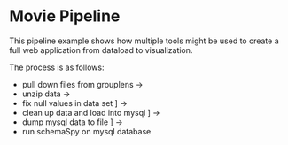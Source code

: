 # Movie Pipeline

This pipeline example shows how multiple tools might be used to create a full web application from dataload to visualization.

The process is as follows:

* pull down files from grouplens ->
* unzip data ->
* fix null values in data set ] ->
* clean up data and load into mysql ] ->
* dump mysql data to file ] ->
* run schemaSpy on mysql database

